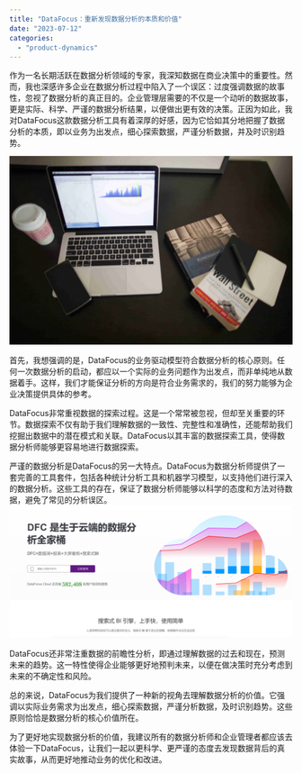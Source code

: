 ```yaml
---
title: "DataFocus：重新发现数据分析的本质和价值"
date: "2023-07-12"
categories: 
  - "product-dynamics"
---
```


作为一名长期活跃在数据分析领域的专家，我深知数据在商业决策中的重要性。然而，我也深感许多企业在数据分析过程中陷入了一个误区：过度强调数据的故事性，忽视了数据分析的真正目的。企业管理层需要的不仅是一个动听的数据故事，更是实际、科学、严谨的数据分析结果，以便做出更有效的决策。正因为如此，我对DataFocus这款数据分析工具有着深厚的好感，因为它恰如其分地把握了数据分析的本质，即以业务为出发点，细心探索数据，严谨分析数据，并及时识别趋势。

![](images/1642754329-1.jpg)

首先，我想强调的是，DataFocus的业务驱动模型符合数据分析的核心原则。任何一次数据分析的启动，都应以一个实际的业务问题作为出发点，而非单纯地从数据着手。这样，我们才能保证分析的方向是符合业务需求的，我们的努力能够为企业决策提供具体的参考。

DataFocus非常重视数据的探索过程。这是一个常常被忽视，但却至关重要的环节。数据探索不仅有助于我们理解数据的一致性、完整性和准确性，还能帮助我们挖掘出数据中的潜在模式和关联。DataFocus以其丰富的数据探索工具，使得数据分析师能够更容易地进行数据探索。

严谨的数据分析是DataFocus的另一大特点。DataFocus为数据分析师提供了一套完善的工具套件，包括各种统计分析工具和机器学习模型，以支持他们进行深入的数据分析。这些工具的存在，保证了数据分析师能够以科学的态度和方法对待数据，避免了常见的分析误区。![](images/1686616238-%E5%BE%AE%E4%BF%A1%E6%88%AA%E5%9B%BE_20230512142316.png)

DataFocus还非常注重数据的前瞻性分析，即通过理解数据的过去和现在，预测未来的趋势。这一特性使得企业能够更好地预判未来，以便在做决策时充分考虑到未来的不确定性和风险。

总的来说，DataFocus为我们提供了一种新的视角去理解数据分析的价值。它强调以实际业务需求为出发点，细心探索数据，严谨分析数据，及时识别趋势。这些原则恰恰是数据分析的核心价值所在。

为了更好地实现数据分析的价值，我建议所有的数据分析师和企业管理者都应该去体验一下DataFocus，让我们一起以更科学、更严谨的态度去发现数据背后的真实故事，从而更好地推动业务的优化和改进。
